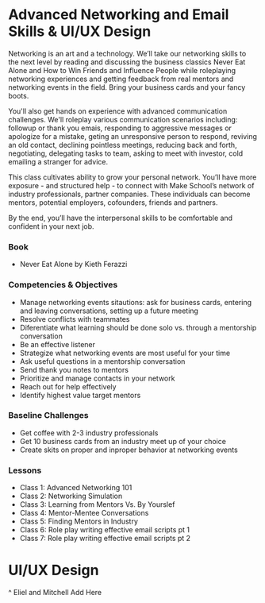 # Advanced Networking and Email Skills & UI/UX Design

Networking is an art and a technology. We’ll take our networking skills to the next level by reading and discussing the business classics Never Eat Alone and How to Win Friends and Influence People while roleplaying networking experiences and getting feedback from real mentors and networking events in the field. Bring your business cards and your fancy boots.

You'll also get hands on experience with advanced communication challenges. We'll roleplay various communication scenarios including: followup or thank you emais, responding to aggressive messages or apologize for a mistake, geting an unresponsive person to respond, reviving an old contact, declining pointless meetings, reducing back and forth, negotiating, delegating tasks to team, asking to meet with investor, cold emailing a stranger for advice.

This class cultivates ability to grow your personal network. You’ll have more exposure - and structured help - to connect with Make School’s network of industry professionals, partner companies. These individuals can become mentors, potential employers, cofounders, friends and partners.

By the end, you’ll have the interpersonal skills to be comfortable and confident in your next job.

### Book
* Never Eat Alone by Kieth Ferazzi

### Competencies & Objectives
* Manage networking events sitautions: ask for business cards, entering and leaving conversations, setting up a future meeting
* Resolve conflicts with teammates
* Diferentiate what learning should be done solo vs. through a mentorship conversation
* Be an effective listener
* Strategize what networking events are most useful for your time
* Ask useful questions in a mentorship conversation
* Send thank you notes to mentors
* Prioritize and manage contacts in your network
* Reach out for help effectively
* Identify highest value target mentors

### Baseline Challenges
* Get coffee with 2-3 industry professionals
* Get 10 business cards from an industry meet up of your choice
* Create skits on proper and inproper behavior at networking events

### Lessons
* Class 1: Advanced Networking 101
* Class 2: Networking Simulation
* Class 3: Learning from Mentors Vs. By Yourslef
* Class 4: Mentor-Mentee Conversations
* Class 5: Finding Mentors in Industry
* Class 6: Role play writing effective email scripts pt 1
* Class 7: Role play writing effective email scripts pt 2

# UI/UX Design

^ Eliel and Mitchell Add Here
